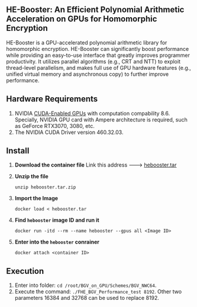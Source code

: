 ## HE-Booster: An Efficient Polynomial Arithmetic Acceleration on GPUs for Homomorphic Encryption
HE-Booster is a GPU-accelerated polynomial arithmetic library for homomorphic encryption. HE-Booster can significantly boost performance while providing an easy-to-use interface that greatly improves programmer productivity. It utilizes parallel algorithms (e.g., CRT and NTT) to exploit thread-level parallelism, and makes full use of GPU hardware features (e.g., unified virtual memory and asynchronous copy) to further improve performance. 

## Hardware Requirements
1. NVIDIA [CUDA-Enabled GPUs](https://developer.nvidia.com/cuda-gpus) with computation compability 8.6. Specially, NVIDIA GPU card with Ampere architecture is required, such as GeForce RTX3070, 3080, etc.
2. The NVIDIA CUDA Driver version 460.32.03.

## Install
1. **Download the container file**
  Link this address ---> [hebooster.tar](https://drive.google.com/file/d/1h39QwieUE6qrg6uAJVX8N2zoAgwwllmw/view?usp=sharing)
  
2. **Unzip the file**
   ```
   unzip hebooster.tar.zip
   ```
   
3. **Import the Image**
   ```
   docker load < hebooster.tar
   ```
   
4. **Find `hebooster` image ID and run it**
   ```
   docker run -itd --rm --name hebooster --gpus all <Image ID>
   ```
   
5. **Enter into the `hebooster` conrainer**
   ```
   docker attach <container ID>
   ```

## Execution
1. Enter into folder: `cd /root/BGV_on_GPU/Schemes/BGV_NWC64`.
2. Execute the command: `./FHE_BGV_Performance_test 8192`. Other two parameters 16384 and 32768 can be used to replace 8192.
